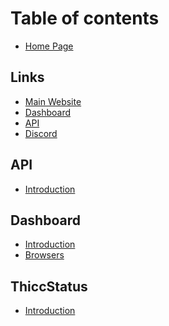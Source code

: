 # Table of contents

* [Home Page](README.md)

## Links

* [Main Website](https://isthicc.dev/)
* [Dashboard](https://isthicc.dev/login)
* [API](https://isthicc.dev/api)
* [Discord](https://discord.isthicc.dev/)

## API

* [Introduction](api/Introduction.md)

## Dashboard

* [Introduction](dash/Introduction.md)  
* [Browsers](dash/Browsers.md)

<!-- ## ThiccMonitoring

* [Introduction](thiccmonitoring/Introduction.md) -->

## ThiccStatus

* [Introduction](status/Introduction.md) 
